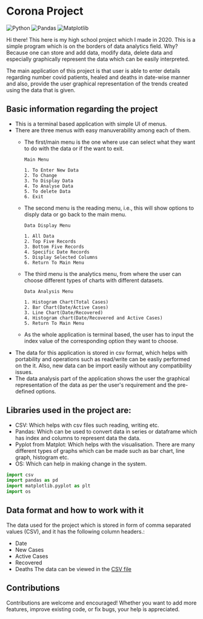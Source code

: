 # Corona Project
![Python](https://img.shields.io/badge/python-3670A0?style=for-the-badge&logo=python&logoColor=ffdd54) ![Pandas](https://img.shields.io/badge/pandas-%23150458.svg?style=for-the-badge&logo=pandas&logoColor=white) ![Matplotlib](https://img.shields.io/badge/Matplotlib-%23ffffff.svg?style=for-the-badge&logo=Matplotlib&logoColor=black)


Hi there! This here is my high school project which I made in 2020. This is a simple program which is on the borders of data analytics field. Why? Because one can store and add data, modify data, delete data and especially graphically represent the data which can be easily interpreted.

The main application of this project is that user is able to enter details regarding number covid patients, healed and deaths in date-wise manner and also, provide the user graphical representation of the trends created using the data that is given.

## Basic information regarding the project 
* This is a terminal based application with simple UI of menus.
* There are three menus with easy manuverability among each of them.
  * The first/main menu is the one where use can select what they want to do with the data or if the want to exit.
    ```
    Main Menu

    1. To Enter New Data
    2. To Change
    3. To Display Data
    4. To Analyse Data
    5. To delete Data
    6. Exit
    ```
  * The second menu is the reading menu, i.e., this will show options to disply data or go back to the main menu.
    ```
    Data Display Menu
    
    1. All Data
    2. Top Five Records
    3. Bottom Five Records
    4. Specific Date Records
    5. Display Selected Columns
    6. Return To Main Menu
    ```
  * The third menu is the analytics menu, from where the user can choose different types of charts with different datasets.
    ```
    Data Analysis Menu
 
    1. Histogram Chart(Total Cases)
    2. Bar Chart(Date/Active Cases)
    3. Line Chart(Date/Recovered)
    4. Histogram chart(Date/Recovered and Active Cases)
    5. Return To Main Menu
    ```

  * As the whole application is terminal based, the user has to input the index value of the corresponding option they want to choose.
* The data for this application is stored in csv format, which helps with portability and operations such as read/write can be easliy performed on the it. Also, new data can be import easily without any compatibility issues.
* The data analysis part of the application shows the user the graphical representation of the data as per the user's requirement and the pre-defined options.

## Libraries used in the project are:
* CSV: Which helps with csv files such reading, writing etc.
* Pandas: Which can be used to convert data in series or dataframe which has index and columns to represent data the data.
* Pyplot from Matplot: Which helps with the visualisation. There are many different types of graphs which can be made such as bar chart, line graph, histogram etc.
* OS: Which can help in making change in the system.
```python
import csv
import pandas as pd
import matplotlib.pyplot as plt
import os
```
## Data format and how to work with it
The data used for the project which is stored in form of comma separated values (CSV), and it has the following column headers.:
- Date
- New Cases
- Active Cases
- Recovered
- Deaths
The data can be viewed in the [CSV file](cov_data.csv)
## Contributions
Contributions are welcome and encouraged! Whether you want to add more features, improve existing code, or fix bugs, your help is appreciated.

